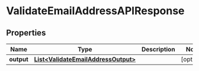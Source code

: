 

# ValidateEmailAddressAPIResponse


## Properties

Name | Type | Description | Notes
------------ | ------------- | ------------- | -------------
**output** | [**List&lt;ValidateEmailAddressOutput&gt;**](ValidateEmailAddressOutput.md) |  |  [optional]



